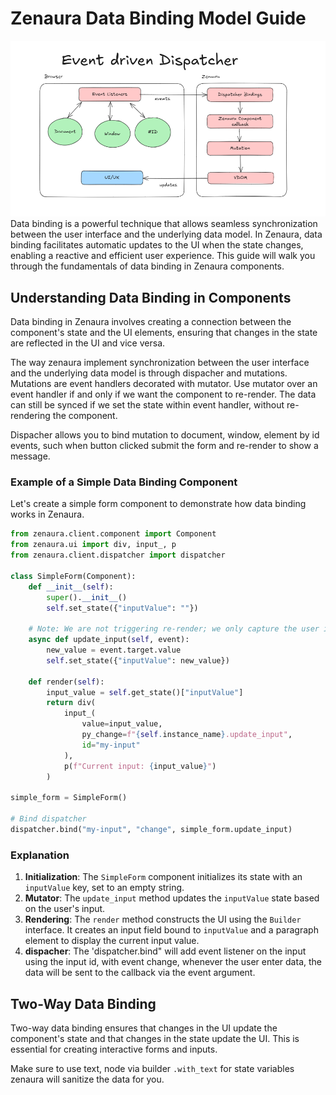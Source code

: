 # Zenaura Data Binding Model Guide

![lifecycle](dispatcher.png)
Data binding is a powerful technique that allows seamless synchronization between the user interface and the underlying data model. In Zenaura, data binding facilitates automatic updates to the UI when the state changes, enabling a reactive and efficient user experience. This guide will walk you through the fundamentals of data binding in Zenaura components.

## Understanding Data Binding in Components

Data binding in Zenaura involves creating a connection between the component's state and the UI elements, ensuring that changes in the state are reflected in the UI and vice versa.

The way zenaura implement synchronization between the user interface and the underlying data model is through dispacher and mutations. Mutations are event handlers decorated with mutator. Use mutator over an event handler if and only if we want the component to re-render. The data can still be synced if we set the state within event handler, without re-rendering the component.

Dispacher allows you to bind mutation to document, window, element by id events, such when button clicked submit the form and re-render to show a message.

### Example of a Simple Data Binding Component

Let's create a simple form component to demonstrate how data binding works in Zenaura.

```python
from zenaura.client.component import Component
from zenaura.ui import div, input_, p
from zenaura.client.dispatcher import dispatcher

class SimpleForm(Component):
    def __init__(self):
        super().__init__()
        self.set_state({"inputValue": ""})

    # Note: We are not triggering re-render; we only capture the user input value
    async def update_input(self, event):
        new_value = event.target.value
        self.set_state({"inputValue": new_value})

    def render(self):
        input_value = self.get_state()["inputValue"]
        return div(
            input_(
                value=input_value,
                py_change=f"{self.instance_name}.update_input",
                id="my-input"
            ),
            p(f"Current input: {input_value}")
        )

simple_form = SimpleForm()

# Bind dispatcher
dispatcher.bind("my-input", "change", simple_form.update_input)

```

### Explanation

1. **Initialization**: The `SimpleForm` component initializes its state with an `inputValue` key, set to an empty string.
2. **Mutator**: The `update_input` method updates the `inputValue` state based on the user's input.
3. **Rendering**: The `render` method constructs the UI using the `Builder` interface. It creates an input field bound to `inputValue` and a paragraph element to display the current input value.
4. **dispacher**: The 'dispatcher.bind" will add event listener on the input using the input id, with event change, whenever the user enter data, the data will be sent to the callback via the event argument.

## Two-Way Data Binding

Two-way data binding ensures that changes in the UI update the component's state and that changes in the state update the UI. This is essential for creating interactive forms and inputs.

Make sure to use text, node via builder `.with_text` for state variables zenaura will sanitize the data for you.
